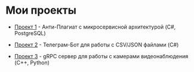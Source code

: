 # Мои проекты

- [Проект 1](https://github.com/ibragimkin/KPO_HW/tree/main/KPO_CW2) - Анти-Плагиат с микросервисной архитектурой (C#, PostgreSQL)


- [Проект 2](https://github.com/ibragimkin/telega) - Телеграм-Бот для работы с CSV/JSON файлами (C#)


- [Проект 3](https://github.com/ibragimkin/GymVisionLocalServer) - gRPC сервер для работы с камерами видеонаблюдения (C++, Python)
